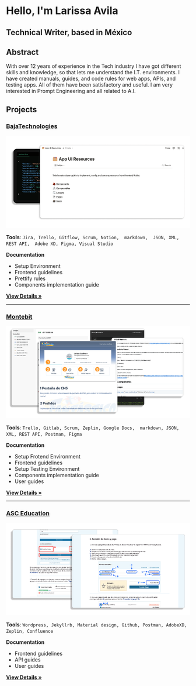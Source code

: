 # Hello,  I'm Larissa Avila
## Technical Writer, based in México


## Abstract

With over 12 years of experience in the Tech industry I have got different skills and knowledge, so that lets me understand the I.T. environments.
I have created manuals, guides, and code rules for web apps, APIs, and testing apps. All of them have been satisfactory and useful.
I am very interested in Prompt Engineering and all related to A.I.



## Projects

### [BajaTechnologies](https://bajatechnologies.com/ "BajaTechnologies")

![](/bajatechnologies/assets/bt_abstract.png)


**Tools**: `Jira, Trello, Gitflow, Scrum, Notion,  markdown,  JSON, XML, REST API,  Adobe XD, Figma, Visual Studio`

**Documentation**

- Setup Environment
- Frontend guidelines
- Prettify rules
- Components implementation guide



 **[View Details »](/bajatechnologies/details.md "bajatechnologies")**


---------


### [Montebit](https://Montebit.com/ "Montebit")

![](/montebit/assets/mb_abstract.png)


**Tools**: `Trello, Gitlab, Scrum, Zeplin, Google Docs,  markdown, JSON, XML, REST API, Postman, Figma`

**Documentation**

- Setup Frotend Environment
- Frontend guidelines
- Setup Testing Environment
- Components implementation guide
- User guides


 **[View Details »](/montebit/details.md "montebit")**



---------


### [ASC Education](https://asc.education/ "ASC Education")

![](/asceducation/assets/asc_abstract.png)


**Tools**: `Wordpress, Jekyllrb, Material design, Github, Postman, AdobeXD, Zeplin, Confluence`

**Documentation**

- Frontend guidelines
- API guides
- User guides




 **[View Details »](/asceducation/details.md "asceducation")**


